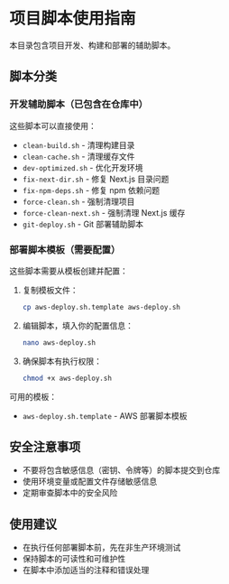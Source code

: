 # 项目脚本使用指南

本目录包含项目开发、构建和部署的辅助脚本。

## 脚本分类

### 开发辅助脚本（已包含在仓库中）

这些脚本可以直接使用：

- `clean-build.sh` - 清理构建目录
- `clean-cache.sh` - 清理缓存文件
- `dev-optimized.sh` - 优化开发环境
- `fix-next-dir.sh` - 修复 Next.js 目录问题
- `fix-npm-deps.sh` - 修复 npm 依赖问题
- `force-clean.sh` - 强制清理项目
- `force-clean-next.sh` - 强制清理 Next.js 缓存
- `git-deploy.sh` - Git 部署辅助脚本

### 部署脚本模板（需要配置）

这些脚本需要从模板创建并配置：

1. 复制模板文件：
   ```bash
   cp aws-deploy.sh.template aws-deploy.sh
   ```

2. 编辑脚本，填入你的配置信息：
   ```bash
   nano aws-deploy.sh
   ```

3. 确保脚本有执行权限：
   ```bash
   chmod +x aws-deploy.sh
   ```

可用的模板：
- `aws-deploy.sh.template` - AWS 部署脚本模板

## 安全注意事项

- 不要将包含敏感信息（密钥、令牌等）的脚本提交到仓库
- 使用环境变量或配置文件存储敏感信息
- 定期审查脚本中的安全风险

## 使用建议

- 在执行任何部署脚本前，先在非生产环境测试
- 保持脚本的可读性和可维护性
- 在脚本中添加适当的注释和错误处理